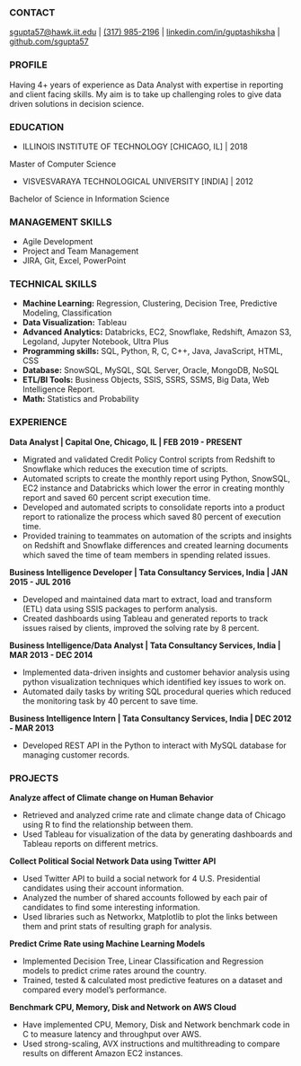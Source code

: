 ### CONTACT 
[sgupta57@hawk.iit.edu](mailto://sgupta57@hawk.iit.edu) | [(317) 985-2196](tel://+13179852196) | [linkedin.com/in/guptashiksha](https://www.linkedin.com/in/guptashiksha) | [github.com/sgupta57](https://www.github.com/sgupta57)

### PROFILE
Having 4+ years of experience as Data Analyst with expertise in reporting and client facing skills. My aim is to take up challenging roles to give data driven solutions in decision science.

### EDUCATION
- ILLINOIS INSTITUTE OF TECHNOLOGY [CHICAGO, IL] | 2018

Master of Computer Science
- VISVESVARAYA TECHNOLOGICAL UNIVERSITY [INDIA] | 2012

Bachelor of Science in Information Science

### MANAGEMENT SKILLS
- Agile Development
- Project and Team Management
- JIRA, Git, Excel, PowerPoint

### TECHNICAL SKILLS
- **Machine Learning:** Regression, Clustering, Decision Tree, Predictive Modeling, Classification
- **Data Visualization:** Tableau
- **Advanced Analytics:** Databricks, EC2, Snowflake, Redshift, Amazon S3, Legoland, Jupyter Notebook, Ultra Plus
- **Programming skills:** SQL, Python, R, C, C++, Java, JavaScript, HTML, CSS
- **Database:** SnowSQL, MySQL, SQL Server, Oracle, MongoDB, NoSQL
- **ETL/BI Tools:** Business Objects, SSIS, SSRS, SSMS, Big Data, Web Intelligence Report.
- **Math:** Statistics and Probability

### EXPERIENCE
**Data Analyst | Capital One, Chicago, IL | FEB 2019 - PRESENT**
- Migrated and validated Credit Policy Control scripts from Redshift to Snowflake which reduces the execution time of scripts.
- Automated scripts to create the monthly report using Python, SnowSQL, EC2 instance and Databricks which lower the error in creating monthly report and saved 60 percent script execution time.
- Developed and automated scripts to consolidate reports into a product report to rationalize the process which saved 80 percent of execution time.
- Provided training to teammates on automation of the scripts and insights on Redshift and Snowflake differences and created learning documents which saved the time of team members in spending related issues.

**Business Intelligence Developer | Tata Consultancy Services, India | JAN 2015 - JUL 2016**
- Developed and maintained data mart to extract, load and transform (ETL) data using SSIS packages to perform analysis.
- Created dashboards using Tableau and generated reports to track issues raised by clients, improved the solving rate by 8 percent.

**Business Intelligence/Data Analyst | Tata Consultancy Services, India | MAR 2013 - DEC 2014**
- Implemented data-driven insights and customer behavior analysis using python visualization techniques which identified key issues to work on.
- Automated daily tasks by writing SQL procedural queries which reduced the monitoring task by 40 percent to save time.


**Business Intelligence Intern | Tata Consultancy Services, India | DEC 2012 - MAR 2013**
- Developed REST API in the Python to interact with MySQL database for managing customer records.

### PROJECTS

**Analyze affect of Climate change on Human Behavior**
- Retrieved and analyzed crime rate and climate change data of Chicago using R to find the relationship between them.
- Used Tableau for visualization of the data by generating dashboards and Tableau reports on different metrics.

**Collect Political Social Network Data using Twitter API**
- Used Twitter API to build a social network for 4 U.S. Presidential candidates using their account information.
- Analyzed the number of shared accounts followed by each pair of candidates to find some interesting information.
- Used libraries such as Networkx, Matplotlib to plot the links between them and print stats of resulting graph for analysis.

**Predict Crime Rate using Machine Learning Models**
- Implemented Decision Tree, Linear Classification and Regression models to predict crime rates around the country.
- Trained, tested & calculated most predictive features on a dataset and compared every model’s performance.

**Benchmark CPU, Memory, Disk and Network on AWS Cloud**
- Have implemented CPU, Memory, Disk and Network benchmark code in C to measure latency and throughput over AWS.
- Used strong-scaling, AVX instructions and multithreading to compare results on different Amazon EC2 instances.
